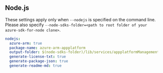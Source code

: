 ## Node.js

These settings apply only when `--nodejs` is specified on the command line.
Please also specify `--node-sdks-folder=<path to root folder of your azure-sdk-for-node clone>`.

``` yaml $(nodejs)
nodejs:
  azure-arm: true
  package-name: azure-arm-appplatform
  output-folder: $(node-sdks-folder)/lib/services/appplatformManagement
  generate-license-txt: true
  generate-package-json: true
  generate-readme-md: true
```
